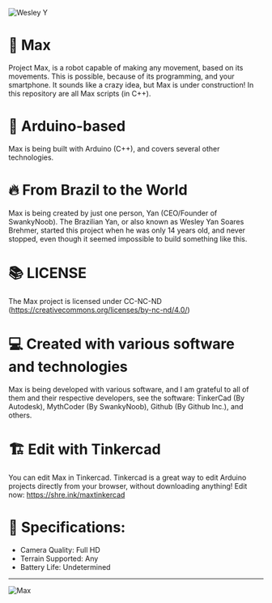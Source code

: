 ![Wesley Y](https://img.shields.io/badge/Created%20by%20One%20Man-Started%20when%20I%20was%2014%20years%20old-blue)

# 🍕 Max
Project Max, is a robot capable of making any movement, based on its movements. This is possible, because of its programming, and your smartphone. It sounds like a crazy idea, but Max is under construction! In this repository are all Max scripts (in C++).

# 🤖 Arduino-based
Max is being built with Arduino (C++), and covers several other technologies.

# 🔥 From Brazil to the World
Max is being created by just one person, Yan (CEO/Founder of SwankyNoob). The Brazilian Yan, or also known as Wesley Yan Soares Brehmer, started this project when he was only 14 years old, and never stopped, even though it seemed impossible to build something like this.

# 📚 LICENSE
The Max project is licensed under CC-NC-ND (https://creativecommons.org/licenses/by-nc-nd/4.0/)

# 💻 Created with various software and technologies
Max is being developed with various software, and I am grateful to all of them and their respective developers, see the software: TinkerCad (By Autodesk), MythCoder (By SwankyNoob), Github (By Github Inc.), and others.

#  🏗 Edit with Tinkercad
You can edit Max in Tinkercad. Tinkercad is a great way to edit Arduino projects directly from your browser, without downloading anything! Edit now: https://shre.ink/maxtinkercad

# 🧳 Specifications:
- Camera Quality: Full HD
- Terrain Supported: Any
- Battery Life: Undetermined
-----------------------

![Max](https://raw.githubusercontent.com/NervousGroove/MaxShadow/main/Max.png)

